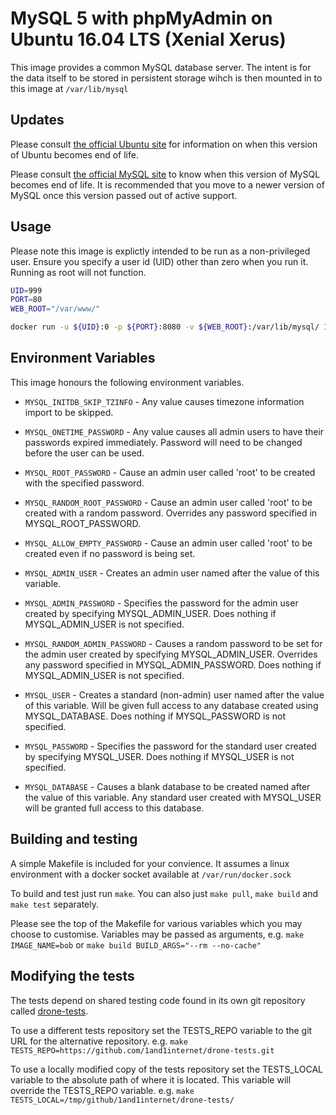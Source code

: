 # MySQL 5 with phpMyAdmin on Ubuntu 16.04 LTS (Xenial Xerus)

This image provides a common MySQL database server. The intent is for the data itself to be stored in persistent storage wihch is then mounted in to this image at `/var/lib/mysql`

## Updates

Please consult [the official Ubuntu site](https://www.ubuntu.com/info/release-end-of-life) for information on when this version of Ubuntu becomes end of life.

Please consult [the official MySQL site](https://www.mysql.com/support/supportedplatforms/database.html) to know when this version of MySQL becomes end of life. It is recommended that you move to a newer version of MySQL once this version passed out of active support.

## Usage

Please note this image is explictly intended to be run as a non-privileged user. Ensure you specify a user id (UID) other than zero when you run it. Running as root will not function.


```bash
UID=999
PORT=80
WEB_ROOT="/var/www/"

docker run -u ${UID}:0 -p ${PORT}:8080 -v ${WEB_ROOT}:/var/lib/mysql/ 1and1internet/ubuntu-16-nginx-php-phpmyadmin-mysql-5
```

## Environment Variables

This image honours the following environment variables.

 * ``MYSQL_INITDB_SKIP_TZINFO`` - Any value causes timezone information import to be skipped.

 * ``MYSQL_ONETIME_PASSWORD`` - Any value causes all admin users to have their passwords expired immediately. Password will need to be changed before the user can be used.

 * ``MYSQL_ROOT_PASSWORD`` - Cause an admin user called 'root' to be created with the specified password.

 * ``MYSQL_RANDOM_ROOT_PASSWORD`` - Cause an admin user called 'root' to be created with a random password. Overrides any password specified in MYSQL_ROOT_PASSWORD.

 * ``MYSQL_ALLOW_EMPTY_PASSWORD`` - Cause an admin user called 'root' to be created even if no password is being set.

 * ``MYSQL_ADMIN_USER`` - Creates an admin user named after the value of this variable.

 * ``MYSQL_ADMIN_PASSWORD`` - Specifies the password for the admin user created by specifying MYSQL_ADMIN_USER. Does nothing if MYSQL_ADMIN_USER is not specified.

 * ``MYSQL_RANDOM_ADMIN_PASSWORD`` - Causes a random password to be set for the admin user created by specifying MYSQL_ADMIN_USER. Overrides any password specified in MYSQL_ADMIN_PASSWORD. Does nothing if MYSQL_ADMIN_USER is not specified.

 * ``MYSQL_USER`` - Creates a standard (non-admin) user named after the value of this variable. Will be given full access to any database created using MYSQL_DATABASE. Does nothing if MYSQL_PASSWORD is not specified.

 * ``MYSQL_PASSWORD`` - Specifies the password for the standard user created by specifying MYSQL_USER. Does nothing if MYSQL_USER is not specified.

 * ``MYSQL_DATABASE`` - Causes a blank database to be created named after the value of this variable. Any standard user created with MYSQL_USER will be granted full access to this database.

## Building and testing

A simple Makefile is included for your convience. It assumes a linux environment with a docker socket available at `/var/run/docker.sock`

To build and test just run `make`.
You can also just `make pull`, `make build` and `make test` separately.

Please see the top of the Makefile for various variables which you may choose to customise. Variables may be passed as arguments, e.g. `make IMAGE_NAME=bob` or `make build BUILD_ARGS="--rm --no-cache"`

## Modifying the tests

The tests depend on shared testing code found in its own git repository called [drone-tests](https://github.com/1and1internet/drone-tests).

To use a different tests repository set the TESTS_REPO variable to the git URL for the alternative repository. e.g. `make TESTS_REPO=https://github.com/1and1internet/drone-tests.git`

To use a locally modified copy of the tests repository set the TESTS_LOCAL variable to the absolute path of where it is located. This variable will override the TESTS_REPO variable. e.g. `make TESTS_LOCAL=/tmp/github/1and1internet/drone-tests/`
